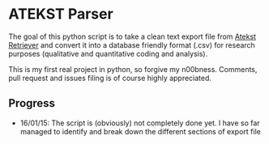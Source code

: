 # ATEKST Parser

The goal of this python script is to take a clean text export file from [Atekst Retriever](http://web.retriever-info.com/services/archive.html) and convert it into a database friendly format (.csv) for research purposes (qualitative and quantitative coding and analysis).

This is my first real project in python, so forgive my n00bness. Comments, pull request and issues filing is of course highly appreciated.

## Progress

-	16/01/15: The script is (obviously) not completely done yet. I have so far managed to identify and break down the different sections of export file
